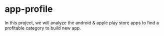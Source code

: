 # app-profile
In this project, we will analyze the android &amp; apple play store apps to find a profitable category to build new app. 
